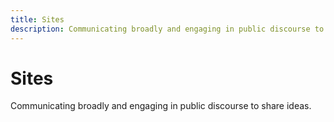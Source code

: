 ```yaml
---
title: Sites
description: Communicating broadly and engaging in public discourse to share ideas.
---
```


# Sites

Communicating broadly and engaging in public discourse to share ideas.
